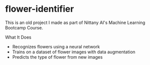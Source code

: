 # flower-identifier

This is an old project I made as part of Nittany AI's Machine Learning Bootcamp Course.

What It Does
- Recognizes flowers using a neural network
- Trains on a dataset of flower images with data augmentation
- Predicts the type of flower from new images
